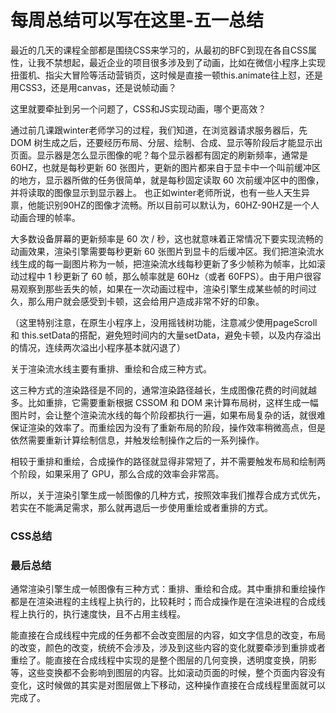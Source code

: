 # 每周总结可以写在这里-五一总结

最近的几天的课程全部都是围绕CSS来学习的，从最初的BFC到现在各自CSS属性，让我不禁想起，最近企业的项目很多涉及到了动画，比如在微信小程序上实现扭蛋机、指尖大冒险等活动营销页，这时候是直接一顿this.animate往上怼，还是用CSS3，还是用canvas，还是说帧动画？

这里就要牵扯到另一个问题了，CSS和JS实现动画，哪个更高效？

通过前几课跟winter老师学习的过程，我们知道，在浏览器请求服务器后，先 DOM 树生成之后，还要经历布局、分层、绘制、合成、显示等阶段后才能显示出页面。显示器是怎么显示图像的呢？每个显示器都有固定的刷新频率，通常是 60HZ，也就是每秒更新 60 张图片，更新的图片都来自于显卡中一个叫前缓冲区的地方，显示器所做的任务很简单，就是每秒固定读取 60 次前缓冲区中的图像，并将读取的图像显示到显示器上。 也正如winter老师所说，也有一些人天生异禀，他能识别90HZ的图像才流畅。所以目前可以默认为，60HZ-90HZ是一个人动画合理的帧率。

大多数设备屏幕的更新频率是 60 次 / 秒，这也就意味着正常情况下要实现流畅的动画效果，渲染引擎需要每秒更新 60 张图片到显卡的后缓冲区。我们把渲染流水线生成的每一副图片称为一帧，把渲染流水线每秒更新了多少帧称为帧率，比如滚动过程中 1 秒更新了 60 帧，那么帧率就是 60Hz（或者 60FPS）。由于用户很容易观察到那些丢失的帧，如果在一次动画过程中，渲染引擎生成某些帧的时间过久，那么用户就会感受到卡顿，这会给用户造成非常不好的印象。

（这里特别注意，在原生小程序上，没用摇钱树功能，注意减少使用pageScroll 和 this.setData的搭配，避免短时间内的大量setData，避免卡顿，以及内存溢出的情况，连续两次溢出小程序基本就闪退了）

关于渲染流水线主要有重排、重绘和合成三种方式。

这三种方式的渲染路径是不同的，通常渲染路径越长，生成图像花费的时间就越多。比如重排，它需要重新根据 CSSOM 和 DOM 来计算布局树，这样生成一幅图片时，会让整个渲染流水线的每个阶段都执行一遍，如果布局复杂的话，就很难保证渲染的效率了。而重绘因为没有了重新布局的阶段，操作效率稍微高点，但是依然需要重新计算绘制信息，并触发绘制操作之后的一系列操作。

相较于重排和重绘，合成操作的路径就显得非常短了，并不需要触发布局和绘制两个阶段，如果采用了 GPU，那么合成的效率会非常高。

所以，关于渲染引擎生成一帧图像的几种方式，按照效率我们推荐合成方式优先，若实在不能满足需求，那么就再退后一步使用重绘或者重排的方式。


### CSS总结


### 最后总结
通常渲染引擎生成一帧图像有三种方式：重排、重绘和合成。其中重排和重绘操作都是在渲染进程的主线程上执行的，比较耗时；而合成操作是在渲染进程的合成线程上执行的，执行速度快，且不占用主线程。

能直接在合成线程中完成的任务都不会改变图层的内容，如文字信息的改变，布局的改变，颜色的改变，统统不会涉及，涉及到这些内容的变化就要牵涉到重排或者重绘了。能直接在合成线程中实现的是整个图层的几何变换，透明度变换，阴影等，这些变换都不会影响到图层的内容。比如滚动页面的时候，整个页面内容没有变化，这时候做的其实是对图层做上下移动，这种操作直接在合成线程里面就可以完成了。

